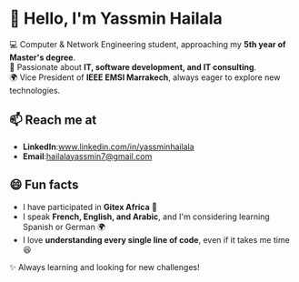 # 👋 Hello, I'm Yassmin Hailala  

💻 Computer & Network Engineering student, approaching my **5th year of Master's degree**.  
🚀 Passionate about **IT, software development, and IT consulting**.  
🌍 Vice President of **IEEE EMSI Marrakech**, always eager to explore new technologies.  


## 📫 Reach me at  
- **LinkedIn**:www.linkedin.com/in/yassminhailala 
- **Email**:hailalayassmin7@gmail.com

## 😄 Fun facts  
- I have participated in **Gitex Africa** 🚀  
- I speak **French, English, and Arabic**, and I'm considering learning Spanish or German 🌍  
- I love **understanding every single line of code**, even if it takes me time 😆  

✨ Always learning and looking for new challenges!  
